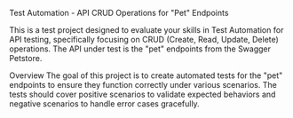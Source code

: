 
Test Automation - API CRUD Operations for "Pet" Endpoints

This is a test project designed to evaluate your skills in Test Automation for API testing, 
specifically focusing on CRUD (Create, Read, Update, Delete) operations. The API under test is the "pet" endpoints from the Swagger Petstore.

Overview
The goal of this project is to create automated tests for the "pet" endpoints to ensure they function correctly under various scenarios. The tests should cover positive scenarios to validate expected behaviors and negative scenarios to handle error cases gracefully.
